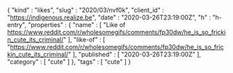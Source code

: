 {
  "kind" : "likes",
  "slug" : "2020/03/nvf0k",
  "client_id" : "https://indigenous.realize.be",
  "date" : "2020-03-26T23:19:00Z",
  "h" : "h-entry",
  "properties" : {
    "name" : [ "Like of https://www.reddit.com/r/wholesomegifs/comments/fp30dw/he_is_so_frickin_cute_its_criminal/" ],
    "like-of" : [ "https://www.reddit.com/r/wholesomegifs/comments/fp30dw/he_is_so_frickin_cute_its_criminal/" ],
    "published" : [ "2020-03-26T23:19:00Z" ],
    "category" : [ "cute" ]
  },
  "tags" : [ "cute" ]
}
